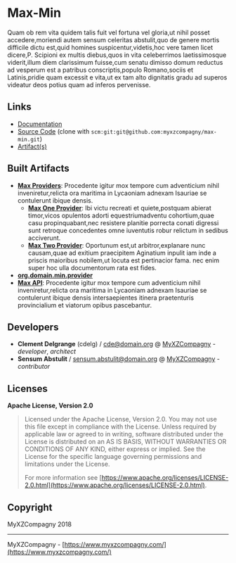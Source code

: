 # Max-Min

Quam ob rem vita quidem talis fuit vel fortuna vel gloria,ut nihil posset accedere,moriendi autem sensum celeritas abstulit,quo de genere mortis difficile dictu est,quid homines suspicentur,videtis,hoc vere tamen licet dicere,P. Scipioni ex multis diebus,quos in vita celeberrimos laetissimosque viderit,illum diem clarissimum fuisse,cum senatu dimisso domum reductus ad vesperum est a patribus conscriptis,populo Romano,sociis et Latinis,pridie quam excessit e vita,ut ex tam alto dignitatis gradu ad superos videatur deos potius quam ad inferos pervenisse.

## Links

* [Documentation](https://github.com/myxzcompagny/max-min/tree/master/max-min)
* [Source Code](https://github.com/myxzcompagny/max-min) (clone with `scm:git:git@github.com:myxzcompagny/max-min.git`)
* [Artifact(s)](https://www.myxzcompagny.com/repo)

## Built Artifacts

* [**Max Providers**](org.domain.max): Procedente igitur mox tempore cum adventicium nihil inveniretur,relicta ora maritima in Lycaoniam adnexam Isauriae se contulerunt ibique densis.
  * [**Max One Provider**](org.domain.max/readme.one.provider.md): Ibi victu recreati et quiete,postquam abierat timor,vicos opulentos adorti equestriumadventu cohortium,quae casu propinquabant,nec resistere planitie porrecta conati digressi sunt retroque concedentes omne iuventutis robur relictum in sedibus acciverunt.
  * [**Max Two Provider**](org.domain.max/readme.two.provider.md): Oportunum est,ut arbitror,explanare nunc causam,quae ad exitium praecipitem Aginatium inpulit iam inde a priscis maioribus nobilem,ut locuta est pertinacior fama. nec enim super hoc ulla documentorum rata est fides.
* [**org.domain.min.provider**](org.domain.min.provider)
* [**Max API**](org.domain.max.api): Procedente igitur mox tempore cum adventicium nihil inveniretur,relicta ora maritima in Lycaoniam adnexam Isauriae se contulerunt ibique densis intersaepientes itinera praetenturis provincialium et viatorum opibus pascebantur.

## Developers

* **Clement Delgrange** (cdelg) / [cde@domain.org](mailto:cde@domain.org) @ [MyXZCompagny](https://www.myxzcompagny.com/) - *developer*, *architect*
* **Sensum Abstulit** / [sensum.abstulit@domain.org](mailto:sensum.abstulit@domain.org) @ [MyXZCompagny](https://www.myxzcompagny.com/) - *contributor*

## Licenses

**Apache License, Version 2.0**
  > Licensed under the Apache License, Version 2.0. You may not use this file except in compliance with the License. Unless required by applicable law or agreed to in writing, software distributed under the License is distributed on an AS IS BASIS, WITHOUT WARRANTIES OR CONDITIONS OF ANY KIND, either express or implied. See the License for the specific language governing permissions and limitations under the License.
  >
  > For more information see [https://www.apache.org/licenses/LICENSE-2.0.html](https://www.apache.org/licenses/LICENSE-2.0.html).

## Copyright

MyXZCompagny 2018

---
MyXZCompagny - [https://www.myxzcompagny.com/](https://www.myxzcompagny.com/)